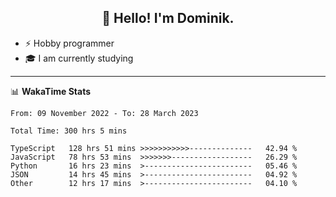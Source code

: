 <h2 align="center">👋 Hello! I'm Dominik.</h2>

- ⚡ Hobby programmer
- 🎓 I am currently studying

---
📊 **WakaTime Stats**
<!--START_SECTION:waka-->

```text
From: 09 November 2022 - To: 28 March 2023

Total Time: 300 hrs 5 mins

TypeScript   128 hrs 51 mins >>>>>>>>>>>--------------   42.94 %
JavaScript   78 hrs 53 mins  >>>>>>>------------------   26.29 %
Python       16 hrs 23 mins  >------------------------   05.46 %
JSON         14 hrs 45 mins  >------------------------   04.92 %
Other        12 hrs 17 mins  >------------------------   04.10 %
```

<!--END_SECTION:waka-->
